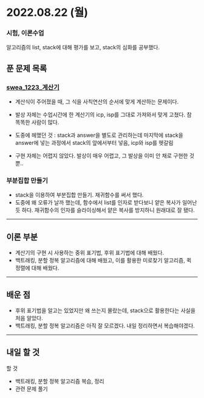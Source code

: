 # 2022.08.22 (월)

### 시험, 이론수업

알고리즘의 list, stack에 대해 평가를 보고, stack의 심화를 공부했다.

## 푼 문제 목록

### [swea_1223_계산기](https://swexpertacademy.com/main/code/problem/problemDetail.do?contestProbId=AV14nnAaAFACFAYD&categoryId=AV14nnAaAFACFAYD&categoryType=CODE&problemTitle=1223&orderBy=FIRST_REG_DATETIME&selectCodeLang=ALL&select-1=&pageSize=10&pageIndex=1&&&&&&&&&)

- 계산식이 주어졌을 때, 그 식을 사칙연산의 순서에 맞게 계산하는 문제이다.

- 발상 자체는 수업시간에 한 계산기의 icp, isp를 그대로 가져와서 맞게 고쳤다. 참 똑똑한 사람이 많다.

- 도중에 헤맸던 것 : stack과 answer을 별도로 관리하는데 마지막에 stack을 answer에 넣는 과정에서 stack의 앞에서부터 넣음, icp와 isp를 헷갈림

- 구현 자체는 어렵지 않았다. 발상이 매우 어렵고, 그 발상을 이미 안 채로 구현한 것 뿐..


### 부분집합 만들기

- stack을 이용하여 부분집합 만들기. 재귀함수를 써서 했다.
- 도중에 왜 오류가 날까 했는데, 함수에서 list를 인자로 받다보니 얕은 복사가 일어난 듯 하다. 재귀함수의 인자를 슬라이싱해서 얕은 복사를 방지하니 원래대로 잘 됐다.

---

## 이론 부분

- 계산기의 구현 시 사용하는 중위 표기법, 후위 표기법에 대해 배웠다.
- 백트래킹, 분할 정복 알고리즘에 대해 배웠고, 이를 활용한 미로찾기 알고리즘, 퀵 정렬에 대해 배웠다.

---

## 배운 점

- 후위 표기법을 알고는 있었지만 왜 쓰는지 몰랐는데, stack으로 활용한다는 사실을 처음 알았다.
- 백트래킹, 분할 정복 알고리즘은 아직 잘 모르겠다. 내일 정리하면서 복습해야겠다.


---

## 내일 할 것

할 것

- 백트래킹, 분할 정복 알고리즘 복습, 정리
- 관련 문제 풀기
